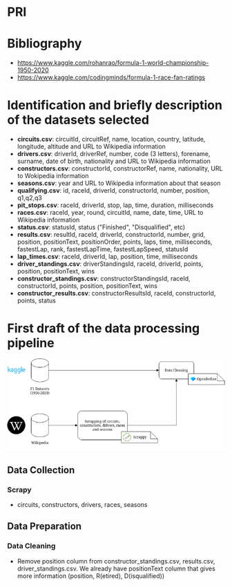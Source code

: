 # PRI

# Bibliography

- https://www.kaggle.com/rohanrao/formula-1-world-championship-1950-2020
- https://www.kaggle.com/codingminds/formula-1-race-fan-ratings


# Identification and briefly description of the datasets selected

- **circuits.csv**: circuitId, circuitRef, name, location, country, latitude, longitude, altitude and URL to Wikipedia information
- **drivers.csv**: driverId, driverRef, number, code (3 letters), forename, surname, date of birth, nationality and URL to Wikipedia information
- **constructors.csv**: constructorId, constructorRef, name, nationality, URL to Wokipedia information
- **seasons.csv**: year and URL to Wikipedia information about that season
- **qualifying.csv**: id, raceId, driverId, constructorId, number, position, q1,q2,q3
- **pit_stops.csv**: raceId, driverId, stop, lap, time, duration, milliseconds
- **races.csv**: raceId, year, round, circuitId, name, date, time, URL to Wikipedia information
- **status.csv**: statusId, status ("Finished", "Disqualified", etc)
- **results.csv**: resultId, raceId, driverId, constructorId, number, grid, position, positionText, positionOrder, points, laps, time, milliseconds, fastestLap, rank, fastestLapTime, fastestLapSpeed, statusId
- **lap_times.csv**: raceId, driverId, lap, position, time, milliseconds
- **driver_standings.csv**: driverStandingsId, raceId, driverId, points, position, positionText, wins
- **constructor_standings.csv**: constructorStandingsId, raceId, constructorId, points, position, positionText, wins
- **constructor_results.csv**: constructorResultsId, raceId, constructorId, points, status

# First draft of the data processing pipeline
![First Draft of the pipeline](images/pipeline.drawio.png)

## Data Collection
### Scrapy
- circuits, constructors, drivers, races, seasons

## Data Preparation
### Data Cleaning
- Remove position column from constructor_standings.csv, results.csv, driver_standings.csv. We already have positionText column that gives more information (position, R(etired), D(isqualified))

